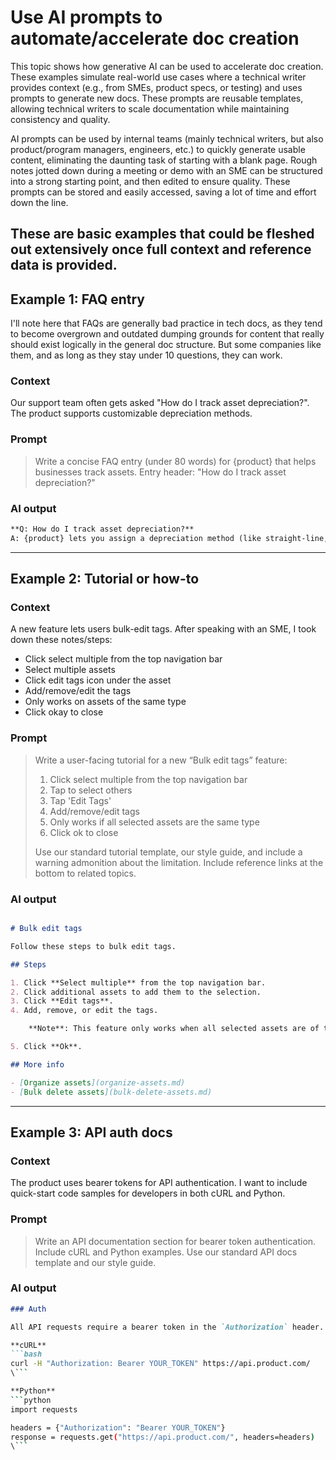 # Use AI prompts to automate/accelerate doc creation

This topic shows how generative AI can be used to accelerate doc creation. These examples simulate real-world use cases where a technical writer provides context (e.g., from SMEs, product specs, or testing) and uses prompts to generate new docs. These prompts are reusable templates, allowing technical writers to scale documentation while maintaining consistency and quality.

AI prompts can be used by internal teams (mainly technical writers, but also product/program managers, engineers, etc.) to quickly generate usable content, eliminating the daunting task of starting with a blank page. Rough notes jotted down during a meeting or demo with an SME can be structured into a strong starting point, and then edited to ensure quality. These prompts can be stored and easily accessed, saving a lot of time and effort down the line.

These are basic examples that could be fleshed out extensively once full context and reference data is provided.
---

## Example 1: FAQ entry

I'll note here that FAQs are generally bad practice in tech docs, as they tend to become overgrown and outdated dumping grounds for content that really should exist logically in the general doc structure. But some companies like them, and as long as they stay under 10 questions, they can work.

### Context

Our support team often gets asked "How do I track asset depreciation?". The product supports customizable depreciation methods.

### Prompt

> Write a concise FAQ entry (under 80 words) for {product} that helps businesses track assets. Entry header: "How do I track asset depreciation?"

### AI output

```markdown
**Q: How do I track asset depreciation?**
A: {product} lets you assign a depreciation method (like straight-line, declining balance method, or MACRS) to each asset type. The system automatically calculates depreciation over time and includes it in your reports.
```

---

## Example 2: Tutorial or how-to

### Context

A new feature lets users bulk-edit tags. After speaking with an SME, I took down these notes/steps:

- Click select multiple from the top navigation bar
- Select multiple assets
- Click edit tags icon under the asset
- Add/remove/edit the tags
- Only works on assets of the same type
- Click okay to close

### Prompt

> Write a user-facing tutorial for a new “Bulk edit tags” feature:
>
> 1. Click select multiple from the top navigation bar
> 2. Tap to select others
> 3. Tap 'Edit Tags'
> 4. Add/remove/edit tags
> 5. Only works if all selected assets are the same type
> 6. Click ok to close
>
> Use our standard tutorial template, our style guide, and include a warning admonition about the limitation. Include reference links at the bottom to related topics.

### AI output

```markdown

# Bulk edit tags

Follow these steps to bulk edit tags.

## Steps

1. Click **Select multiple** from the top navigation bar.
2. Click additional assets to add them to the selection.
3. Click **Edit tags**.
4. Add, remove, or edit the tags.

    **Note**: This feature only works when all selected assets are of the same type.

5. Click **Ok**.

## More info

- [Organize assets](organize-assets.md)
- [Bulk delete assets](bulk-delete-assets.md)
```

---

## Example 3: API auth docs

### Context

The product uses bearer tokens for API authentication. I want to include quick-start code samples for developers in both cURL and Python.

### Prompt

> Write an API documentation section for bearer token authentication. Include cURL and Python examples. Use our standard API docs template and our style guide.

### AI output

```markdown
### Auth

All API requests require a bearer token in the `Authorization` header.

**cURL**
```bash
curl -H "Authorization: Bearer YOUR_TOKEN" https://api.product.com/
\```

**Python**
```python
import requests

headers = {"Authorization": "Bearer YOUR_TOKEN"}
response = requests.get("https://api.product.com/", headers=headers)
\```
```
